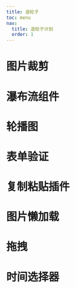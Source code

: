 ```yaml
---
title: 造轮子
toc: menu
nav:
  title: 造轮子计划
  order: 1
---
```


# 图片裁剪

# 瀑布流组件

# 轮播图

# 表单验证

# 复制粘贴插件

# 图片懒加载

# 拖拽

# 时间选择器
